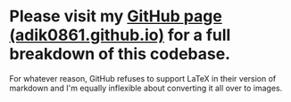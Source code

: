 # Please visit my [GitHub page (adik0861.github.io)](https://adik0861.github.io/proj1_mapreduce/) for a full breakdown of this codebase.

For whatever reason, GitHub refuses to support LaTeX in their version of markdown and I'm equally inflexible about converting it all over to images.
